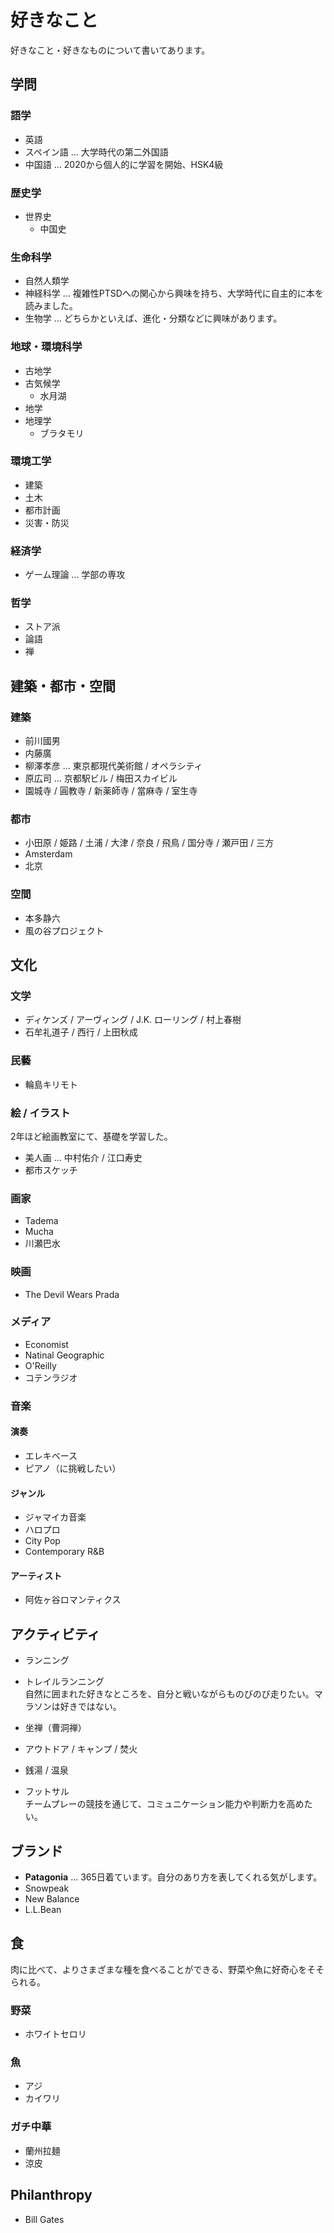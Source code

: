 # 好きなこと
好きなこと・好きなものについて書いてあります。  

## 学問
### 語学
 - 英語
 - スペイン語 ... 大学時代の第二外国語
 - 中国語 ... 2020から個人的に学習を開始、HSK4級

### 歴史学
 - 世界史
   - 中国史

### 生命科学
 - 自然人類学
 - 神経科学 ... 複雑性PTSDへの関心から興味を持ち、大学時代に自主的に本を読みました。  
 - 生物学 ... どちらかといえば、進化・分類などに興味があります。  
 
### 地球・環境科学
 - 古地学
 - 古気候学
   - 水月湖
 - 地学
 - 地理学
   - ブラタモリ

### 環境工学
 - 建築
 - 土木
 - 都市計画
 - 災害・防災

### 経済学
 - ゲーム理論 ... 学部の専攻

### 哲学
 - ストア派
 - 論語
 - 禅

## 建築・都市・空間
### 建築
 - 前川國男
 - 内藤廣
 - 柳澤孝彦 ... 東京都現代美術館 / オペラシティ
 - 原広司 ... 京都駅ビル / 梅田スカイビル
 - 園城寺 / 圓教寺 / 新薬師寺 / 當麻寺 / 室生寺

### 都市
 - 小田原 / 姫路 / 土浦 / 大津 / 奈良 / 飛鳥 / 国分寺 / 瀬戸田 / 三方
 - Amsterdam
 - 北京

### 空間
 - 本多静六
 - 風の谷プロジェクト

## 文化
### 文学
 - ディケンズ / アーヴィング / J.K. ローリング / 村上春樹
 - 石牟礼道子 / 西行 / 上田秋成
 
### 民藝
 - 輪島キリモト

### 絵 / イラスト
2年ほど絵画教室にて、基礎を学習した。
   - 美人画 ... 中村佑介 / 江口寿史
   - 都市スケッチ

### 画家
 - Tadema
 - Mucha
 - 川瀬巴水

### 映画
 - The Devil Wears Prada

### メディア
 - Economist
 - Natinal Geographic
 - O'Reilly
 - コテンラジオ

### 音楽

#### 演奏
 - エレキベース
 - ピアノ（に挑戦したい）

#### ジャンル
 - ジャマイカ音楽
 - ハロプロ
 - City Pop
 - Contemporary R&B

#### アーティスト
 - 阿佐ヶ谷ロマンティクス

## アクティビティ
 - ランニング
 - トレイルランニング  
自然に囲まれた好きなところを、自分と戦いながらものびのび走りたい。マラソンは好きではない。  

 - 坐禅（曹洞禅）
 - アウトドア / キャンプ / 焚火
 - 銭湯 / 温泉
 - フットサル  
チームプレーの競技を通じて、コミュニケーション能力や判断力を高めたい。  

## ブランド
 - **Patagonia** ... 365日着ています。自分のあり方を表してくれる気がします。
 - Snowpeak
 - New Balance
 - L.L.Bean

## 食
肉に比べて、よりさまざまな種を食べることができる、野菜や魚に好奇心をそそられる。  
### 野菜
 - ホワイトセロリ

### 魚
 - アジ
 - カイワリ

### ガチ中華
 - 蘭州拉麺
 - 涼皮

## Philanthropy
 - Bill Gates

